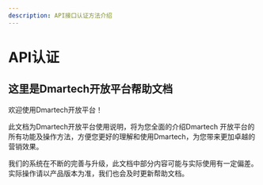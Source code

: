 ```yaml
---
description: API接口认证方法介绍
---
```


# API认证

## 这里是Dmartech开放平台帮助文档

欢迎使用Dmartech开放平台！

此文档为Dmartech开放平台使用说明，将为您全面的介绍Dmartech 开放平台的所有功能及操作方法，方便您更好的理解和使用Dmartech，为您带来更加卓越的营销效果。

我们的系统在不断的完善与升级，此文档中部分内容可能与实际使用有一定偏差。实际操作请以产品版本为准，我们也会及时更新帮助文档。



